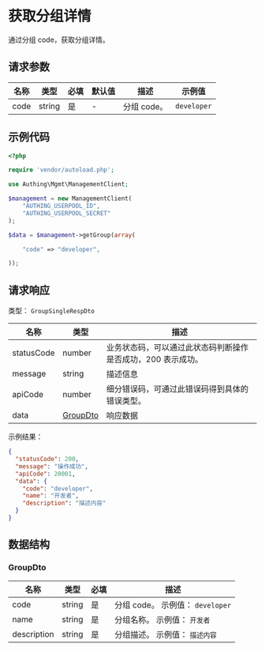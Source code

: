 # 获取分组详情

<!--
  警告⚠️：
  不要直接修改该文档，
  https://github.com/Authing/authing-docs-factory
  使用该项目进行生成
-->

<LastUpdated />

通过分组 code，获取分组详情。

## 请求参数

| 名称 | 类型   | 必填 | 默认值 | 描述        | 示例值      |
| ---- | ------ | ---- | ------ | ----------- | ----------- |
| code | string | 是   | -      | 分组 code。 | `developer` |

## 示例代码

```php
<?php

require 'vendor/autoload.php';

use Authing\Mgmt\ManagementClient;

$management = new ManagementClient(
    "AUTHING_USERPOOL_ID",
    "AUTHING_USERPOOL_SECRET"
);

$data = $management->getGroup(array(

    "code" => "developer",

));
```

## 请求响应

类型： `GroupSingleRespDto`

| 名称       | 类型                             | 描述                                                         |
| ---------- | -------------------------------- | ------------------------------------------------------------ |
| statusCode | number                           | 业务状态码，可以通过此状态码判断操作是否成功，200 表示成功。 |
| message    | string                           | 描述信息                                                     |
| apiCode    | number                           | 细分错误码，可通过此错误码得到具体的错误类型。               |
| data       | <a href="#GroupDto">GroupDto</a> | 响应数据                                                     |

示例结果：

```json
{
  "statusCode": 200,
  "message": "操作成功",
  "apiCode": 20001,
  "data": {
    "code": "developer",
    "name": "开发者",
    "description": "描述内容"
  }
}
```

## 数据结构

### <a id="GroupDto"></a> GroupDto

| 名称        | 类型   | 必填 | 描述                             |
| ----------- | ------ | ---- | -------------------------------- |
| code        | string | 是   | 分组 code。 示例值： `developer` |
| name        | string | 是   | 分组名称。 示例值： `开发者`     |
| description | string | 是   | 分组描述。 示例值： `描述内容`   |
